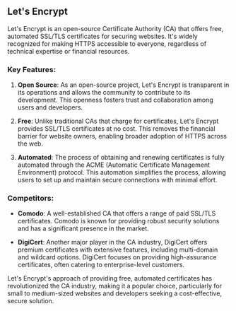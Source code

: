 ## Let's Encrypt

Let's Encrypt is an open-source Certificate Authority (CA) that offers free, automated SSL/TLS certificates for securing websites. It's widely recognized for making HTTPS accessible to everyone, regardless of technical expertise or financial resources.

### Key Features:
1. **Open Source**: As an open-source project, Let's Encrypt is transparent in its operations and allows the community to contribute to its development. This openness fosters trust and collaboration among users and developers.
   
2. **Free**: Unlike traditional CAs that charge for certificates, Let's Encrypt provides SSL/TLS certificates at no cost. This removes the financial barrier for website owners, enabling broader adoption of HTTPS across the web.

3. **Automated**: The process of obtaining and renewing certificates is fully automated through the ACME (Automatic Certificate Management Environment) protocol. This automation simplifies the process, allowing users to set up and maintain secure connections with minimal effort.

### Competitors:
- **Comodo**: A well-established CA that offers a range of paid SSL/TLS certificates. Comodo is known for providing robust security solutions and has a significant presence in the market.

- **DigiCert**: Another major player in the CA industry, DigiCert offers premium certificates with extensive features, including multi-domain and wildcard options. DigiCert focuses on providing high-assurance certificates, often catering to enterprise-level customers.

Let's Encrypt's approach of providing free, automated certificates has revolutionized the CA industry, making it a popular choice, particularly for small to medium-sized websites and developers seeking a cost-effective, secure solution.
